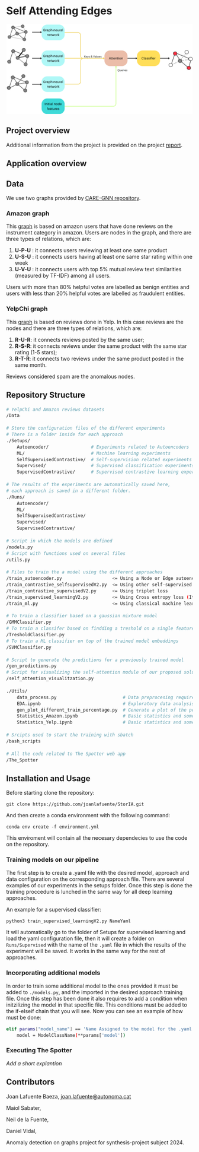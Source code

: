 # Self Attending Edges

![alt text](Images/pipeline.png)

## Project overview
<!-- Afegir un intro -->

Additional information from the project is provided on the project [report](possarLink).

## Application overview 
<!-- Aixo no se si cal o no aqui pero bueno com ho hem deescriure pel report ho podriem possar-->

## Data
We use two graphs provided by [CARE-GNN repository](https://github.com/YingtongDou/CARE-GNN?tab=readme-ov-file). 

### Amazon graph
This [graph](https://paperswithcode.com/dataset/amazon-fraud) is based on amazon users that have done reviews on the instrument category in amazon. Users are nodes in the graph, and there are three types of relations, which are:
  1. **U-P-U** : it connects users reviewing at least one same product
  2. **U-S-U** : it connects users having at least one same star rating within one week
  3. **U-V-U** : it connects users with top 5% mutual review text similarities (measured by TF-IDF) among all users.
     
Users with more than 80% helpful votes are labelled as benign entities and users with less than 20% helpful votes are labelled as fraudulent entities.


### YelpChi graph
This [graph](https://paperswithcode.com/dataset/yelpchi)  is based on reviews done in Yelp. In this case reviews are the nodes and there are three types of relations, which are:
  1. **R-U-R**: it connects reviews posted by the same user;
  2. **R-S-R**: it connects reviews under the same product with the same star rating (1-5 stars);
  3. **R-T-R**: it connects two reviews under the same product posted in the same month.
     
Reviews considered spam are the anomalous nodes.

## Repository Structure

```sh
# YelpChi and Amazon reviews datasets
/Data

# Store the configuration files of the different experiments
# There is a folder inside for each approach
./Setups/
    Autoencoder/                # Experiments related to Autoencoders 
    ML/                         # Machine learning experiments
    SelfSupervisedContrastive/  # Self-supervision related experiments
    Supervised/                 # Supervised classification experiments
    SupervisedContrastive/      # Supervised contrastive learning experiments

# The results of the experiments are automatically saved here,
# each approach is saved in a different folder.
./Runs/
    Autoencoder/ 
    ML/ 
    SelfSupervisedContrastive/ 
    Supervised/ 
    SupervisedContrastive/ 

# Script in which the models are defined
/models.py
# Script with functions used on several files
/utils.py

# Files to train the a model using the different approaches
/train_autoencoder.py                   <= Using a Node or Edge autoencoer  
/train_contrastive_selfsupervisedV2.py  <= Using other self-supervised methods
/train_contrastive_supervisedV2.py      <= Using triplet loss
/train_supervised_learningV2.py         <= Using Cross entropy loss (It can also use at the same time the triplet loss)
/train_ml.py                            <= Using classical machine learning methods

# To train a classifier based on a gaussian mixture model
/GMMClassifier.py
# To train a classifer based on findding a treshold on a single feature
/TresholdClassifier.py
# To train a ML classifier on top of the trained model embeddings
/SVMClassifier.py

# Script to generate the predictions for a previously trained model
/gen_predictions.py
# Script for visualizing the self-attention module of our proposed solution
/self_attention_visualitzation.py

./Utils/
    data_process.py                         # Data preprocesing required for the graphs
    EDA.ipynb                               # Exploratory data analysis
    gen_plot_different_train_percentage.py  # Generate a plot of the performance of the model given a percentage of the data used to train 
    Statistics_Amazon.ipynb                 # Basic statistics and some ML models for Amazon data 
    Statistics_Yelp.ipynb                   # Basic statistics and some ML models for Yelp data

# Srcipts used to start the training with sbatch
/bash_scripts

# All the code related to The Spotter web app
/The_Spotter
```

## Installation and Usage

Before starting clone the repository:

```
git clone https://github.com/joanlafuente/StorIA.git
```
And then create a conda environment with the following command:
```
conda env create -f environment.yml
```

This enviroment will contain all the necesary dependecies to use the code on the repository.

### Training models on our pipeline
The first step is to create a .yaml file with the desired model, approach and data configuration on the corresponding approach file. There are several examples of our experiments in the setups folder. Once this step is done the training proccedure is lunched in the same way for all deep learning approaches.

An example for a supervised classifier:
```sh
python3 train_supervised_learningV2.py NameYaml
```
It will automatically go to the folder of Setups for supervised learning and load the yaml configuration file, then it will create a folder on ``Runs/Supervised`` with the name of the ``.yaml`` file in which the results of the experiment will be saved. It works in the same way for the rest of approaches.


### Incorporating additional models
In order to train some additional model to the ones provided it must be added to ``./models.py``, and the imported in the desired approach training file. Once this step has been done it also requires to add a condition when initzilizing the model in that specific file. This conditions must be added to the if-elseif chain that you will see. Now you can see an example of how must be done:

```sh
elif params["model_name"] == 'Name Assigned to the model for the .yaml files':
    model = ModelClassName(**params['model'])
```

### Executing The Spotter
*Add a short explantion*


## Contributors
Joan Lafuente Baeza, joan.lafuente@autonoma.cat

Maiol Sabater, 

Neil de la Fuente,

Daniel Vidal, 


Anomaly detection on graphs project for synthesis-project subject 2024. 
